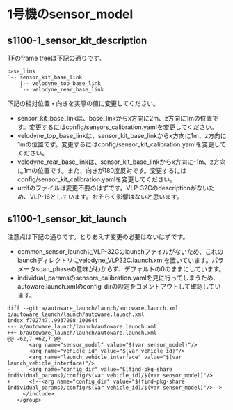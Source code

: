 # 1号機のsensor_model

## s1100-1_sensor_kit_description
TFのframe treeは下記の通りです。
```
base_link
`-- sensor_kit_base_link
    |-- velodyne_top_base_link
    `-- velodyne_rear_base_link
```
下記の相対位置・向きを実際の値に変更してください。
- sensor_kit_base_linkは、base_linkからx方向に2m、z方向に1mの位置です。変更するにはconfig/sensors_calibration.yamlを変更してください。
- velodyne_top_base_linkは、sensor_kit_base_linkからx方向に1m、z方向に1mの位置です。変更するにはconfig/sensor_kit_calibration.yamlを変更してください。
- velodyne_rear_base_linkは、sensor_kit_base_linkからx方向に-1m、z方向に1mの位置です。また、向きが180度反対です。変更するにはconfig/sensor_kit_calibration.yamlを変更してください。
- urdfのファイルは変更不要のはずです。VLP-32Cのdescriptionがないため、VLP-16としています。おそらく影響はないと思います。

## s1100-1_sensor_kit_launch
注意点は下記の通りです。とりあえず変更の必要はないはずです。
- common_sensor_launchにVLP-32Cのlaunchファイルがないため、これのlaunchディレクトリにvelodyne_VLP32C.launch.xmlを置いています。パラメータscan_phaseの意味がわからず、デフォルトの0のままにしています。
- individual_paramsのsensors_calibration.yamlを見に行ってしまうため、autoware.launch.xmlのconfig_dirの設定をコメントアウトして確認しています。
```
diff --git a/autoware_launch/launch/autoware.launch.xml b/autoware_launch/launch/autoware.launch.xml
index f702747..9937008 100644
--- a/autoware_launch/launch/autoware.launch.xml
+++ b/autoware_launch/launch/autoware.launch.xml
@@ -62,7 +62,7 @@
       <arg name="sensor_model" value="$(var sensor_model)"/>
       <arg name="vehicle_id" value="$(var vehicle_id)"/>
       <arg name="launch_vehicle_interface" value="$(var launch_vehicle_interface)"/>
-      <arg name="config_dir" value="$(find-pkg-share individual_params)/config/$(var vehicle_id)/$(var sensor_model)"/>
+      <!--<arg name="config_dir" value="$(find-pkg-share individual_params)/config/$(var vehicle_id)/$(var sensor_model)"/>-->
     </include>
   </group>
```
